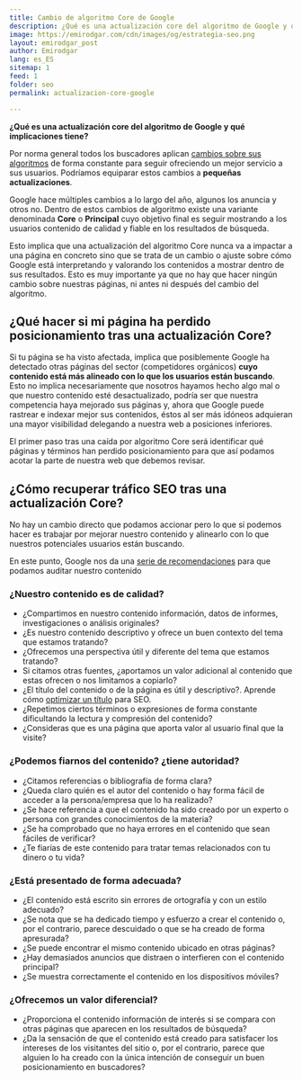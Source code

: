 ```yaml
---
title: Cambio de algoritmo Core de Google 
description: ¿Qué es una actualización core del algoritmo de Google y qué implicaciones tiene?
image: https://emirodgar.com/cdn/images/og/estrategia-seo.png
layout: emirodgar_post
author: Emirodgar
lang: es_ES
sitemap: 1
feed: 1
folder: seo
permalink: actualizacion-core-google

--- 
```


**¿Qué es una actualización core del algoritmo de Google y qué implicaciones tiene?**

Por norma general todos los buscadores aplican [cambios sobre sus algoritmos](https://emirodgar.com/cambio-algoritmo-google) de forma constante para seguir ofreciendo un mejor servicio a sus usuarios. Podríamos equiparar estos cambios a **pequeñas actualizaciones**.

Google hace múltiples cambios a lo largo del año, algunos los anuncia y otros no. Dentro de estos cambios de algoritmo existe una variante denominada **Core** o **Principal** cuyo objetivo final es seguir mostrando a los usuarios contenido de calidad y fiable en los resultados de búsqueda.

Esto implica que una actualización del algoritmo Core nunca va a impactar a una página en concreto sino que se trata de un cambio o ajuste sobre cómo Google está interpretando y valorando los contenidos a mostrar dentro de sus resultados. Esto es muy importante ya que no hay que hacer ningún cambio sobre nuestras páginas, ni antes ni después del cambio del algoritmo.

## ¿Qué hacer si mi página ha perdido posicionamiento tras una actualización Core? 

Si tu página se ha visto afectada, implica que posiblemente Google ha detectado otras páginas del sector (competidores orgánicos) **cuyo contenido está más alineado con lo que los usuarios están buscando**. Esto no implica necesariamente que nosotros hayamos hecho algo mal o que nuestro contenido esté desactualizado, podría ser que nuestra competencia haya mejorado sus páginas y, ahora que Google puede rastrear e indexar mejor sus contenidos, éstos al ser más idóneos adquieran una mayor visibilidad delegando a nuestra web a posiciones inferiores.

El primer paso tras una caída por algoritmo Core será identificar qué páginas y términos han perdido posicionamiento para que así podamos acotar la parte de nuestra web que debemos revisar.

## ¿Cómo recuperar tráfico SEO tras una actualización Core?

No hay un cambio directo que podamos accionar pero lo que sí podemos hacer es trabajar por mejorar nuestro contenido y alinearlo con lo que nuestros potenciales usuarios están buscando.

En este punto, Google nos da una [serie de recomendaciones](https://developers.google.com/search/blog/2019/08/core-updates) para que podamos auditar nuestro contenido

### ¿Nuestro contenido es de calidad?

-   ¿Compartimos en nuestro contenido información, datos de informes, investigaciones o análisis originales?
-   ¿Es nuestro contenido descriptivo y ofrece un buen contexto del tema que estamos tratando?
-   ¿Ofrecemos una perspectiva útil y diferente del tema que estamos tratando?
-   Si citamos otras fuentes, ¿aportamos un valor adicional al contenido que estas ofrecen o nos limitamos a copiarlo?
-   ¿El título del contenido o de la página es útil y descriptivo?. Aprende cómo [optimizar un título](https://emirodgar.com/titulos-descripciones-seo) para SEO.
-   ¿Repetimos ciertos términos o expresiones de forma constante dificultando la lectura y compresión del contenido?
-   ¿Consideras que es una página que aporta valor al usuario final que la visite?

### ¿Podemos fiarnos del contenido? ¿tiene autoridad?

-  ¿Citamos referencias o bibliografía de forma clara?
-  ¿Queda claro quién es el autor del contenido o hay forma fácil de acceder a la persona/empresa que lo ha realizado?
-  ¿Se hace referencia a que el contenido ha sido creado por un experto o persona con grandes conocimientos de la materia?
-   ¿Se ha comprobado que no haya errores en el contenido que sean fáciles de verificar?
-   ¿Te fiarías de este contenido para tratar temas relacionados con tu dinero o tu vida?

### ¿Está presentado de forma adecuada?

-   ¿El contenido está escrito sin errores de ortografía y con un estilo adecuado?
-   ¿Se nota que se ha dedicado tiempo y esfuerzo a crear el contenido o, por el contrario, parece descuidado o que se ha creado de forma apresurada?
-  ¿Se puede encontrar el mismo contenido ubicado en otras páginas?
-   ¿Hay demasiados anuncios que distraen o interfieren con el contenido principal?
-   ¿Se muestra correctamente el contenido en los dispositivos móviles?

### ¿Ofrecemos un valor diferencial?

-   ¿Proporciona el contenido información de interés si se compara con otras páginas que aparecen en los resultados de búsqueda?
-   ¿Da la sensación de que el contenido está creado para satisfacer los intereses de los visitantes del sitio o, por el contrario, parece que alguien lo ha creado con la única intención de conseguir un buen posicionamiento en buscadores?
<!--stackedit_data:
eyJoaXN0b3J5IjpbMzY1MTk1OTA1LDIwNzg1NzU2NDYsNzQ0OD
k4MzgxXX0=
-->
